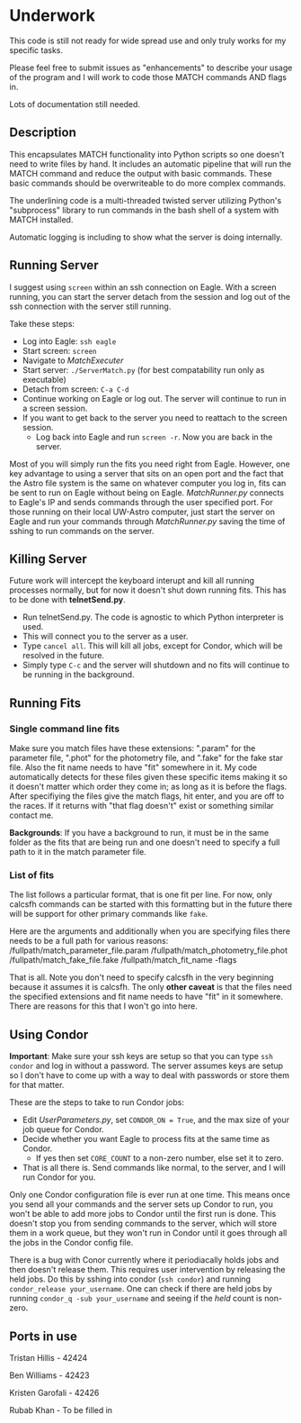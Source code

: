 # Underwork
This code is still not ready for wide spread use and only truly works for my specific tasks.

Please feel free to submit issues as "enhancements" to describe your usage of the program and I will work to code those MATCH commands AND flags in.

Lots of documentation still needed.

## Description
This encapsulates MATCH functionality into Python scripts so one doesn't need to write files by hand.  It includes
an automatic pipeline that will run the MATCH command and reduce the output with basic commands.  These basic commands should
be overwriteable to do more complex commands.

The underlining code is a multi-threaded twisted server utilizing Python's "subprocess" library to run commands in the bash shell of a system
with MATCH installed.

Automatic logging is including to show what the server is doing internally.


## Running Server
I suggest using `screen` within an ssh connection on Eagle.  With a screen running, you can start the server detach from the session and log
out of the ssh connection with the server still running.

Take these steps:
* Log into Eagle: `ssh eagle`
* Start screen: `screen`
* Navigate to *MatchExecuter*
* Start server: `./ServerMatch.py` (for best compatability run only as executable)
* Detach from screen: `C-a C-d`
* Continue working on Eagle or log out.  The server will continue to run in a screen session.
* If you want to get back to the server you need to reattach to the screen session.
  * Log back into Eagle and run `screen -r`.  Now you are back in the server.

Most of you will simply run the fits you need right from Eagle.  However, one key advantage to using a server that sits on an open port and the fact that the Astro file system is the same on whatever computer you log in, fits can be sent to run on Eagle without being on Eagle.  *MatchRunner.py* connects to Eagle's IP and sends commands through the user specified port.  For those running on their local UW-Astro computer, just start the server on Eagle and run your commands through *MatchRunner.py* saving the time of sshing to run commands on the server.

## Killing Server
Future work will intercept the keyboard interupt and kill all running processes normally, but for now it doesn't shut down running fits.
This has to be done with **telnetSend.py**.
* Run telnetSend.py.  The code is agnostic to which Python interpreter is used.
* This will connect you to the server as a user.
* Type `cancel all`.  This will kill all jobs, except for Condor, which will be resolved in the future.
* Simply type `C-c` and the server will shutdown and no fits will continue to be running in the background.

## Running Fits

### Single command line fits
Make sure you match files have these extensions: ".param" for the parameter file, ".phot" for the photometry file, and ".fake" for the fake star file.
Also the fit name needs to have "fit" somewhere in it.  My code automatically detects for these files given these specific items making it so it doesn't matter which order they come in; as long as it is before the flags.
After specifiying the files give the match flags, hit enter, and you are off to the races.  If it returns with "that flag doesn't" exist or something similar contact me.

**Backgrounds**: If you have a background to run, it must be in the same folder as the fits that are being run and one doesn't need to specify a full path to it in the match parameter file.

### List of fits
The list follows a particular format, that is one fit per line.  For now, only calcsfh commands can be started with this formatting but in the future there will be support for other primary commands like `fake`.

Here are the arguments and additionally when you are specifying files there needs to be a full path for various reasons: /fullpath/match_parameter_file.param /fullpath/match_photometry_file.phot /fullpath/match_fake_file.fake /fullpath/match_fit_name -flags

That is all.  Note you don't need to specify calcsfh in the very beginning because it assumes it is calcsfh.  The only **other caveat** is that the files need the specified extensions and fit name needs to have "fit" in it somewhere.  There are reasons for this that I won't go into here.

## Using Condor
**Important**: Make sure your ssh keys are setup so that you can type `ssh condor` and log in without a password.  The server assumes keys are setup so I don't have
to come up with a way to deal with passwords or store them for that matter.

These are the steps to take to run Condor jobs:
* Edit *UserParameters.py*, set `CONDOR_ON = True`, and the max size of your job queue for Condor.
* Decide whether you want Eagle to process fits at the same time as Condor.
  * If yes then set `CORE_COUNT` to a non-zero number, else set it to zero.
* That is all there is.  Send commands like normal, to the server, and I will run Condor for you.

Only one Condor configuration file is ever run at one time.  This means once you send all your commands and the server sets up Condor to run,
you won't be able to add more jobs to Condor until the first run is done.  This doesn't stop you from sending commands to the server, which will
store them in a work queue, but they won't run in Condor until it goes through all the jobs in the Condor config file.

There is a bug with Conor currently where it periodiacally holds jobs and then doesn't release them.  This requires user intervention by releasing the held
jobs.  Do this by sshing into condor (`ssh condor`) and running `condor_release your_username`.  One can check if there are held jobs by running
`condor_q -sub your_username` and seeing if the *held* count is non-zero.

## Ports in use
Tristan Hillis - 42424

Ben Williams - 42423

Kristen Garofali - 42426

Rubab Khan - To be filled in